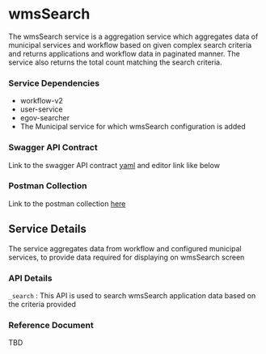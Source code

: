 # wmsSearch

The wmsSearch service is a aggregation service which aggregates data of municipal services and workflow based on given complex search criteria
and returns applications and workflow data in paginated manner. The service also returns the total count matching the search criteria.



### Service Dependencies


- workflow-v2
- user-service
- egov-searcher
- The Municipal service for which wmsSearch configuration is added


### Swagger API Contract

Link to the swagger API contract [yaml](https://raw.githubusercontent.com/egovernments/municipal-services/master/docs/wmsSearch.yml) and editor link like below


### Postman Collection
Link to the postman collection [here](https://www.getpostman.com/collections/5e9f36ddf4b34460287e)


## Service Details

The service aggregates data from workflow and configured municipal services, to provide data required for displaying on wmsSearch screen


### API Details


`_search` : This API is used to search wmsSearch application data based on the criteria provided



### Reference Document
TBD



